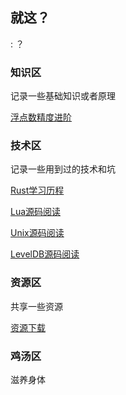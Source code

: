 ## 就这？

: ？

### 知识区

记录一些基础知识或者原理

[浮点数精度进阶](docs/knowledge/浮点数精度/浮点数精度.MD)

### 技术区

记录一些用到过的技术和坑

[Rust学习历程](docs/technology/Rust学习历程/Rust学习历程.MD)

[Lua源码阅读](docs/technology/Lua源码阅读/Lua源码阅读.MD)

[Unix源码阅读](docs/technology/Unix源码阅读/Unix源码阅读.MD)

[LevelDB源码阅读](docs/technology/LevelDB源码阅读/LevelDB源码阅读.MD)

### 资源区

共享一些资源

[资源下载](docs/resources/资源目录.MD)


### 鸡汤区

滋养身体

